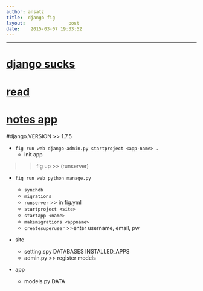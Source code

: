 ```yaml
---
author:	ansatz 
title:  django fig 
layout:                post
date:    2015-03-07 19:33:52
---
```


---
# [django sucks](https://news.ycombinator.com/item?id=1673457)

# [read](https://news.ycombinator.com/item?id=327710)

# [notes app](http://charlesleifer.com/blog/saturday-morning-hacks-adding-full-text-search-to-the-flask-note-taking-app/)
#django.VERSION >> 1.7.5

- `fig run web django-admin.py startproject <app-name> .`
	- init app 

>> fig up >> (runserver)

- `fig run web python manage.py`
	- `synchdb`
	- `migrations`
	- `runserver` >> in fig.yml
	- `startproject <site>`
	- `startapp <name>`
	- `makemigrations <appname>`
	- `createsuperuser` >>enter username, email, pw

- site
	- setting.spy DATABASES INSTALLED_APPS
	- admin.py  >> register models

- app
	- models.py DATA



